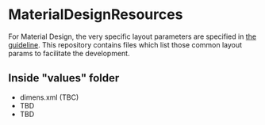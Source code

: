 MaterialDesignResources
=======================
For Material Design, the very specific layout parameters are specified in [the guideline][1].
This repository contains files which list those common layout params to facilitate the development.

Inside "values" folder
-----------------------
* dimens.xml (TBC)
* TBD
* TBD

[1]: http://www.google.com/design/spec/material-design/introduction.html
